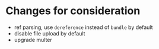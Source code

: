 # Changes for consideration

- ref parsing, use `dereference` instead of `bundle` by default
- disable file upload by default
- upgrade multer
